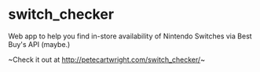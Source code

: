 # switch_checker
Web app to help you find in-store availability of Nintendo Switches via Best Buy's API (maybe.)

~Check it out at http://petecartwright.com/switch_checker/~
